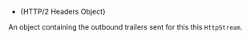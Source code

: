 <!-- YAML
added: v9.5.0
-->

* {HTTP/2 Headers Object}

An object containing the outbound trailers sent for this this `HttpStream`.


